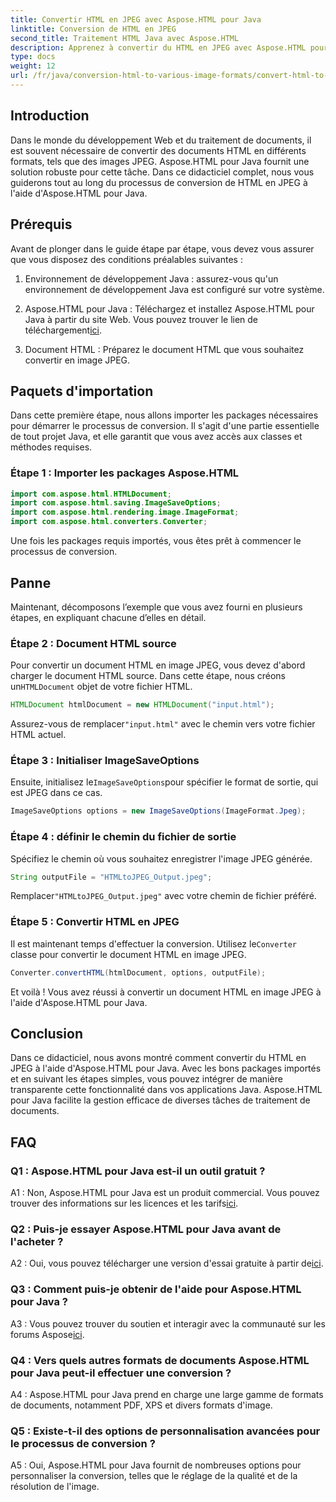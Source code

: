 ```yaml
---
title: Convertir HTML en JPEG avec Aspose.HTML pour Java
linktitle: Conversion de HTML en JPEG
second_title: Traitement HTML Java avec Aspose.HTML
description: Apprenez à convertir du HTML en JPEG avec Aspose.HTML pour Java. Guide étape par étape pour un traitement transparent des documents.
type: docs
weight: 12
url: /fr/java/conversion-html-to-various-image-formats/convert-html-to-jpeg/
---
```

## Introduction

Dans le monde du développement Web et du traitement de documents, il est souvent nécessaire de convertir des documents HTML en différents formats, tels que des images JPEG. Aspose.HTML pour Java fournit une solution robuste pour cette tâche. Dans ce didacticiel complet, nous vous guiderons tout au long du processus de conversion de HTML en JPEG à l'aide d'Aspose.HTML pour Java. 

## Prérequis

Avant de plonger dans le guide étape par étape, vous devez vous assurer que vous disposez des conditions préalables suivantes :

1. Environnement de développement Java : assurez-vous qu'un environnement de développement Java est configuré sur votre système.

2.  Aspose.HTML pour Java : Téléchargez et installez Aspose.HTML pour Java à partir du site Web. Vous pouvez trouver le lien de téléchargement[ici](https://releases.aspose.com/html/java/).

3. Document HTML : Préparez le document HTML que vous souhaitez convertir en image JPEG.

## Paquets d'importation

Dans cette première étape, nous allons importer les packages nécessaires pour démarrer le processus de conversion. Il s'agit d'une partie essentielle de tout projet Java, et elle garantit que vous avez accès aux classes et méthodes requises.

### Étape 1 : Importer les packages Aspose.HTML

```java
import com.aspose.html.HTMLDocument;
import com.aspose.html.saving.ImageSaveOptions;
import com.aspose.html.rendering.image.ImageFormat;
import com.aspose.html.converters.Converter;
```

Une fois les packages requis importés, vous êtes prêt à commencer le processus de conversion.

## Panne

Maintenant, décomposons l’exemple que vous avez fourni en plusieurs étapes, en expliquant chacune d’elles en détail.

### Étape 2 : Document HTML source

 Pour convertir un document HTML en image JPEG, vous devez d'abord charger le document HTML source. Dans cette étape, nous créons un`HTMLDocument` objet de votre fichier HTML.

```java
HTMLDocument htmlDocument = new HTMLDocument("input.html");
```

 Assurez-vous de remplacer`"input.html"` avec le chemin vers votre fichier HTML actuel.

### Étape 3 : Initialiser ImageSaveOptions

 Ensuite, initialisez le`ImageSaveOptions`pour spécifier le format de sortie, qui est JPEG dans ce cas.

```java
ImageSaveOptions options = new ImageSaveOptions(ImageFormat.Jpeg);
```

### Étape 4 : définir le chemin du fichier de sortie

Spécifiez le chemin où vous souhaitez enregistrer l'image JPEG générée.

```java
String outputFile = "HTMLtoJPEG_Output.jpeg";
```

 Remplacer`"HTMLtoJPEG_Output.jpeg"` avec votre chemin de fichier préféré.

### Étape 5 : Convertir HTML en JPEG

 Il est maintenant temps d'effectuer la conversion. Utilisez le`Converter` classe pour convertir le document HTML en image JPEG.

```java
Converter.convertHTML(htmlDocument, options, outputFile);
```

Et voilà ! Vous avez réussi à convertir un document HTML en image JPEG à l'aide d'Aspose.HTML pour Java.

## Conclusion

Dans ce didacticiel, nous avons montré comment convertir du HTML en JPEG à l'aide d'Aspose.HTML pour Java. Avec les bons packages importés et en suivant les étapes simples, vous pouvez intégrer de manière transparente cette fonctionnalité dans vos applications Java. Aspose.HTML pour Java facilite la gestion efficace de diverses tâches de traitement de documents.

## FAQ

### Q1 : Aspose.HTML pour Java est-il un outil gratuit ?

 A1 : Non, Aspose.HTML pour Java est un produit commercial. Vous pouvez trouver des informations sur les licences et les tarifs[ici](https://purchase.aspose.com/buy).

### Q2 : Puis-je essayer Aspose.HTML pour Java avant de l'acheter ?

 A2 : Oui, vous pouvez télécharger une version d'essai gratuite à partir de[ici](https://releases.aspose.com/html/java).

### Q3 : Comment puis-je obtenir de l'aide pour Aspose.HTML pour Java ?

A3 : Vous pouvez trouver du soutien et interagir avec la communauté sur les forums Aspose[ici](https://forum.aspose.com/).

### Q4 : Vers quels autres formats de documents Aspose.HTML pour Java peut-il effectuer une conversion ?

A4 : Aspose.HTML pour Java prend en charge une large gamme de formats de documents, notamment PDF, XPS et divers formats d'image.

### Q5 : Existe-t-il des options de personnalisation avancées pour le processus de conversion ?

A5 : Oui, Aspose.HTML pour Java fournit de nombreuses options pour personnaliser la conversion, telles que le réglage de la qualité et de la résolution de l'image.